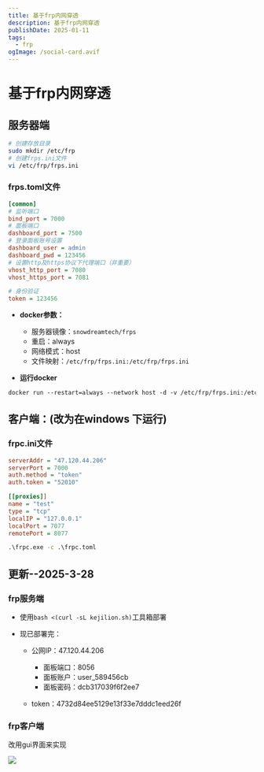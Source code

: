 ```yaml
---
title: 基于frp内网穿透
description: 基于frp内网穿透
publishDate: 2025-01-11
tags:
  - frp
ogImage: /social-card.avif
---
```

# 基于frp内网穿透

## 服务器端

```bash
# 创建存放目录
sudo mkdir /etc/frp
# 创建frps.ini文件
vi /etc/frp/frps.ini
```

### frps.toml文件

```ini
[common]
# 监听端口
bind_port = 7000
# 面板端口
dashboard_port = 7500
# 登录面板账号设置
dashboard_user = admin
dashboard_pwd = 123456
# 设置http及https协议下代理端口（非重要）
vhost_http_port = 7080
vhost_https_port = 7081

# 身份验证
token = 123456
```

* **docker参数：**

  * 服务器镜像：`snowdreamtech/frps`
  * 重启：always
  * 网络模式：host
  * 文件映射：`/etc/frp/frps.ini:/etc/frp/frps.ini`
* **运行docker**

```dockerfile
docker run --restart=always --network host -d -v /etc/frp/frps.ini:/etc/frp/frps.ini --name frps snowdreamtech/frps
```

## 客户端：(改为在windows 下运行)

### frpc.ini文件

```ini
serverAddr = "47.120.44.206"
serverPort = 7000
auth.method = "token"
auth.token = "52010"

[[proxies]]
name = "test"
type = "tcp"
localIP = "127.0.0.1"
localPort = 7077
remotePort = 8077
```

```cmd
.\frpc.exe -c .\frpc.toml
```

## 更新--2025-3-28

### frp服务端

* 使用`bash <(curl -sL kejilion.sh)`工具箱部署
* 现已部署完：

  * 公网IP：47.120.44.206

    * 面板端口：8056
    * 面板账户：user_589456cb
    * 面板密码：dcb317039f6f2ee7
  * token：4732d84ee5129e13f33e7dddc1eed26f

### frp客户端

改用gui界面来实现

![](/assets/images/snipaste_2025-03-30_12-16-16.jpg)
